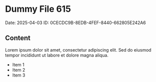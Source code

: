 # Dummy File 615

Date: 2025-04-03
ID: 0CECDC9B-8EDB-4FEF-8440-662805E242A6

## Content

Lorem ipsum dolor sit amet, consectetur adipiscing elit.
Sed do eiusmod tempor incididunt ut labore et dolore magna aliqua.

* Item 1
* Item 2
* Item 3
